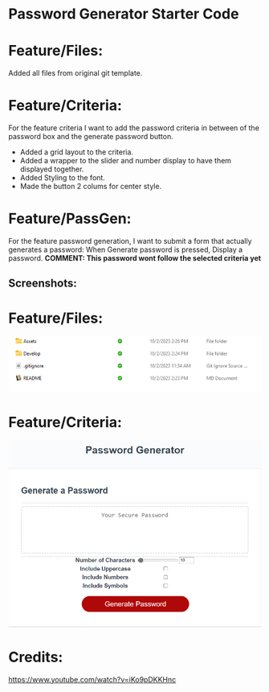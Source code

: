 # Password Generator Starter Code

# Feature/Files:
Added all files from original git template. 
# Feature/Criteria:
For the feature criteria I want to add the  password criteria in between of the password box and the generate password button. 
- Added a grid layout to the criteria.
- Added a wrapper to the slider and number display to have them displayed together.
- Added Styling to the font.
- Made the button 2 colums for center style.
# Feature/PassGen:
For the feature password generation, I want to submit a form that actually generates a password:
When Generate password is pressed, 
Display a password. 
**COMMENT: This password wont follow the selected criteria yet**

## Screenshots:
# Feature/Files:
![Alt text](/Assets/FeatureFiles.png)
# Feature/Criteria: 
![Alt text](/Assets/FeatureCriteria.png)
# Credits:
https://www.youtube.com/watch?v=iKo9pDKKHnc